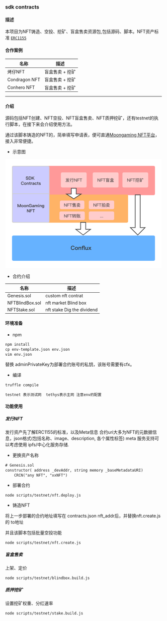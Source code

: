 ### sdk contracts

#### 描述
本项目为NFT铸造、空投、挖矿、盲盒售卖资源包,包括源码、脚本。NFT资产标准 [`ERC1155`](https://github.com/ethereum/EIPs/blob/master/EIPS/eip-1155.md)


#### 合作案例

| 名称 | 描述 |
| --- | --- |
| 烤仔NFT | 盲盒售卖 + 挖矿 |
| Condragon NFT | 盲盒售卖 + 挖矿 |
| Conhero NFT | 盲盒售卖 + 挖矿 |

---
#### 介绍

源码包括NFT创建、NFT空投、NFT盲盒售卖、NFT质押挖矿，还有testnet的执行脚本，在接下来会介绍使用方法。

通过该脚本铸造的NFT的，简单填写申请表，便可直通[Moongaming NFT平台](https://moonswap.fi/nft)，接入非常便捷。

- 示意图

![image](/assets/sdk_architecture.png)

- 合约介绍

| 名称 | 描述 |
| --- | --- |
| Genesis.sol | custom nft contrat |
| NFTBlindBox.sol | nft market Blind box |
| NFTStake.sol | nft stake Dig the dividend |

#### 环境准备

- npm
```
npm install
cp env-template.json env.json
vim env.json
```
替换 adminPrivateKey为部署合约账号的私钥，该账号需要有cfx。

- 编译

```
truffle compile
```

`testnet 表示测试网  tethys表示主网 注意env的配置`

#### 功能使用

##### 发行NFT

发行资产先了解ERC1155的标准，以及Meta信息
合约uri大多为NFT的元数据信息，json格式(包括名称、image、description, 各个属性标签)
meta 服务支持可以考虑使用 ipfs/中心化服务存储.

- 更换资产名称

```
# Genesis.sol
constructor( address _devAddr, string memory _baseMetadataURI)
    CRCN("any NFT", "xxNFT")
```

- 部署合约

```
node scripts/testnet/nft.deploy.js
```

- 铸造NFT

将上一步部署的合约地址填写在 contracts.json nft_addr后，并替换nft.create.js的 to地址

并且该脚本包括批量空投功能

```
node scripts/testnet/nft.create.js
```

##### 盲盒售卖

上架、定价

```
node scripts/testnet/blindbox.build.js
```

##### 质押挖矿

设置挖矿权重、分红速率

```
node scripts/testnet/stake.build.js
```
